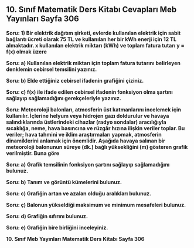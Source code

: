 ## 10. Sınıf Matematik Ders Kitabı Cevapları Meb Yayınları Sayfa 306

**Soru: 1) Bir elektrik dağıtım şirketi, evlerde kullanılan elektrik için sabit bağlantı ücreti olarak 75 TL ve kullanılan her bir kWh enerji için 12 TL almaktadır. x kullanılan elektrik miktarı (kWh) ve toplam fatura tutarı y = f(x) olmak üzere**

**Soru: a) Kullanılan elektrik miktarı için toplam fatura tutarını belirleyen denklemin cebirsel temsilini yazınız.**

**Soru: b) Elde ettiğiniz cebirsel ifadenin grafiğini çiziniz.**

**Soru: c) f(x) ile ifade edilen cebirsel ifadenin fonksiyon olma şartını sağlayıp sağlamadığını gerekçeleriyle yazınız.**

**Soru: Meteoroloji balonları, atmosferin üst katmanlarını incelemek için kullanılır. İçlerine helyum veya hidrojen gazı doldurulur ve havaya salındıklarında üstlerindeki cihazlar (radyo sondalar) aracılığıyla sıcaklığa, neme, hava basıncına ve rüzgâr hızına ilişkin veriler toplar. Bu veriler; hava tahmini ve iklim araştırmaları yapmak, atmosferin dinamiklerini anlamak için önemlidir. Aşağıda havaya salınan bir meteoroloji balonunun süreye (dk.) bağlı yüksekliğini (m) gösteren grafik verilmiştir. Buna göre**

**Soru: a) Grafik temsilinin fonksiyon şartını sağlayıp sağlamadığını bulunuz.**

**Soru: b) Tanım ve görüntü kümelerini bulunuz.**

**Soru: c) Grafiğin artan ve azalan olduğu aralıkları bulunuz.**

**Soru: ç) Balonun yükseldiği maksimum ve minimum mesafeleri bulunuz.**

**Soru: d) Grafiğin sıfırını bulunuz.**

**Soru: e) Grafiğin bire birliğini inceleyiniz.**

**10. Sınıf Meb Yayınları Matematik Ders Kitabı Sayfa 306**